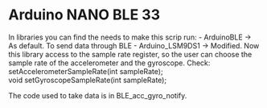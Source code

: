 # Arduino NANO BLE 33 

In libraries you can find the needs to make this scrip run: 
    - ArduinoBLE -> As default. To send data through BLE
    - Arduino_LSM9DS1 -> Modified. Now this library access to the sample rate register, so the user can choose the sample rate of the accelerometer and the gyroscope. 
                        Check:      setAccelerometerSampleRate(int sampleRate);  
                                    void setGyroscopeSampleRate(int sampleRate);   

The code used to take data is in BLE_acc_gyro_notify. 

